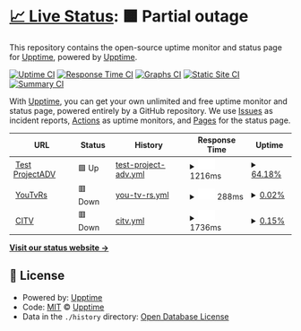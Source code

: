 # [📈 Live Status](https://demo.upptime.js.org): <!--live status--> **🟧 Partial outage**

This repository contains the open-source uptime monitor and status page for [Upptime](https://upptime.js.org), powered by [Upptime](https://github.com/upptime/upptime).

[![Uptime CI](https://github.com/upptime/upptime/workflows/Uptime%20CI/badge.svg)](https://github.com/upptime/upptime/actions?query=workflow%3A%22Uptime+CI%22)
[![Response Time CI](https://github.com/upptime/upptime/workflows/Response%20Time%20CI/badge.svg)](https://github.com/upptime/upptime/actions?query=workflow%3A%22Response+Time+CI%22)
[![Graphs CI](https://github.com/upptime/upptime/workflows/Graphs%20CI/badge.svg)](https://github.com/upptime/upptime/actions?query=workflow%3A%22Graphs+CI%22)
[![Static Site CI](https://github.com/upptime/upptime/workflows/Static%20Site%20CI/badge.svg)](https://github.com/upptime/upptime/actions?query=workflow%3A%22Static+Site+CI%22)
[![Summary CI](https://github.com/upptime/upptime/workflows/Summary%20CI/badge.svg)](https://github.com/upptime/upptime/actions?query=workflow%3A%22Summary+CI%22)

With [Upptime](https://upptime.js.org), you can get your own unlimited and free uptime monitor and status page, powered entirely by a GitHub repository. We use [Issues](https://github.com/upptime/upptime/issues) as incident reports, [Actions](https://github.com/upptime/upptime/actions) as uptime monitors, and [Pages](https://demo.upptime.js.org) for the status page.

<!--start: status pages-->
<!-- This summary is generated by Upptime (https://github.com/upptime/upptime) -->
<!-- Do not edit this manually, your changes will be overwritten -->
<!-- prettier-ignore -->
| URL | Status | History | Response Time | Uptime |
| --- | ------ | ------- | ------------- | ------ |
| <img alt="" src="https://icons.duckduckgo.com/ip3/test.adspro.it.ico" height="13"> [Test ProjectADV](https://test.adspro.it) | 🟩 Up | [test-project-adv.yml](https://github.com/PrjAdv/UpTime/commits/HEAD/history/test-project-adv.yml) | <details><summary><img alt="Response time graph" src="./graphs/test-project-adv/response-time-week.png" height="20"> 1216ms</summary><br><a href="https://upptime.github.io/upptime/history/test-project-adv"><img alt="Response time 1216" src="https://img.shields.io/endpoint?url=https%3A%2F%2Fraw.githubusercontent.com%2FPrjAdv%2FUpTime%2FHEAD%2Fapi%2Ftest-project-adv%2Fresponse-time.json"></a><br><a href="https://upptime.github.io/upptime/history/test-project-adv"><img alt="24-hour response time 1216" src="https://img.shields.io/endpoint?url=https%3A%2F%2Fraw.githubusercontent.com%2FPrjAdv%2FUpTime%2FHEAD%2Fapi%2Ftest-project-adv%2Fresponse-time-day.json"></a><br><a href="https://upptime.github.io/upptime/history/test-project-adv"><img alt="7-day response time 1216" src="https://img.shields.io/endpoint?url=https%3A%2F%2Fraw.githubusercontent.com%2FPrjAdv%2FUpTime%2FHEAD%2Fapi%2Ftest-project-adv%2Fresponse-time-week.json"></a><br><a href="https://upptime.github.io/upptime/history/test-project-adv"><img alt="30-day response time 1216" src="https://img.shields.io/endpoint?url=https%3A%2F%2Fraw.githubusercontent.com%2FPrjAdv%2FUpTime%2FHEAD%2Fapi%2Ftest-project-adv%2Fresponse-time-month.json"></a><br><a href="https://upptime.github.io/upptime/history/test-project-adv"><img alt="1-year response time 1216" src="https://img.shields.io/endpoint?url=https%3A%2F%2Fraw.githubusercontent.com%2FPrjAdv%2FUpTime%2FHEAD%2Fapi%2Ftest-project-adv%2Fresponse-time-year.json"></a></details> | <details><summary><a href="https://upptime.github.io/upptime/history/test-project-adv">64.18%</a></summary><a href="https://upptime.github.io/upptime/history/test-project-adv"><img alt="All-time uptime 64.18%" src="https://img.shields.io/endpoint?url=https%3A%2F%2Fraw.githubusercontent.com%2FPrjAdv%2FUpTime%2FHEAD%2Fapi%2Ftest-project-adv%2Fuptime.json"></a><br><a href="https://upptime.github.io/upptime/history/test-project-adv"><img alt="24-hour uptime 64.18%" src="https://img.shields.io/endpoint?url=https%3A%2F%2Fraw.githubusercontent.com%2FPrjAdv%2FUpTime%2FHEAD%2Fapi%2Ftest-project-adv%2Fuptime-day.json"></a><br><a href="https://upptime.github.io/upptime/history/test-project-adv"><img alt="7-day uptime 64.18%" src="https://img.shields.io/endpoint?url=https%3A%2F%2Fraw.githubusercontent.com%2FPrjAdv%2FUpTime%2FHEAD%2Fapi%2Ftest-project-adv%2Fuptime-week.json"></a><br><a href="https://upptime.github.io/upptime/history/test-project-adv"><img alt="30-day uptime 64.18%" src="https://img.shields.io/endpoint?url=https%3A%2F%2Fraw.githubusercontent.com%2FPrjAdv%2FUpTime%2FHEAD%2Fapi%2Ftest-project-adv%2Fuptime-month.json"></a><br><a href="https://upptime.github.io/upptime/history/test-project-adv"><img alt="1-year uptime 64.18%" src="https://img.shields.io/endpoint?url=https%3A%2F%2Fraw.githubusercontent.com%2FPrjAdv%2FUpTime%2FHEAD%2Fapi%2Ftest-project-adv%2Fuptime-year.json"></a></details>
| <img alt="" src="https://icons.duckduckgo.com/ip3/youtvrs.it.ico" height="13"> [YouTvRs](https://youtvrs.it) | 🟥 Down | [you-tv-rs.yml](https://github.com/PrjAdv/UpTime/commits/HEAD/history/you-tv-rs.yml) | <details><summary><img alt="Response time graph" src="./graphs/you-tv-rs/response-time-week.png" height="20"> 288ms</summary><br><a href="https://upptime.github.io/upptime/history/you-tv-rs"><img alt="Response time 288" src="https://img.shields.io/endpoint?url=https%3A%2F%2Fraw.githubusercontent.com%2FPrjAdv%2FUpTime%2FHEAD%2Fapi%2Fyou-tv-rs%2Fresponse-time.json"></a><br><a href="https://upptime.github.io/upptime/history/you-tv-rs"><img alt="24-hour response time 288" src="https://img.shields.io/endpoint?url=https%3A%2F%2Fraw.githubusercontent.com%2FPrjAdv%2FUpTime%2FHEAD%2Fapi%2Fyou-tv-rs%2Fresponse-time-day.json"></a><br><a href="https://upptime.github.io/upptime/history/you-tv-rs"><img alt="7-day response time 288" src="https://img.shields.io/endpoint?url=https%3A%2F%2Fraw.githubusercontent.com%2FPrjAdv%2FUpTime%2FHEAD%2Fapi%2Fyou-tv-rs%2Fresponse-time-week.json"></a><br><a href="https://upptime.github.io/upptime/history/you-tv-rs"><img alt="30-day response time 288" src="https://img.shields.io/endpoint?url=https%3A%2F%2Fraw.githubusercontent.com%2FPrjAdv%2FUpTime%2FHEAD%2Fapi%2Fyou-tv-rs%2Fresponse-time-month.json"></a><br><a href="https://upptime.github.io/upptime/history/you-tv-rs"><img alt="1-year response time 288" src="https://img.shields.io/endpoint?url=https%3A%2F%2Fraw.githubusercontent.com%2FPrjAdv%2FUpTime%2FHEAD%2Fapi%2Fyou-tv-rs%2Fresponse-time-year.json"></a></details> | <details><summary><a href="https://upptime.github.io/upptime/history/you-tv-rs">0.02%</a></summary><a href="https://upptime.github.io/upptime/history/you-tv-rs"><img alt="All-time uptime 0.02%" src="https://img.shields.io/endpoint?url=https%3A%2F%2Fraw.githubusercontent.com%2FPrjAdv%2FUpTime%2FHEAD%2Fapi%2Fyou-tv-rs%2Fuptime.json"></a><br><a href="https://upptime.github.io/upptime/history/you-tv-rs"><img alt="24-hour uptime 0.02%" src="https://img.shields.io/endpoint?url=https%3A%2F%2Fraw.githubusercontent.com%2FPrjAdv%2FUpTime%2FHEAD%2Fapi%2Fyou-tv-rs%2Fuptime-day.json"></a><br><a href="https://upptime.github.io/upptime/history/you-tv-rs"><img alt="7-day uptime 0.02%" src="https://img.shields.io/endpoint?url=https%3A%2F%2Fraw.githubusercontent.com%2FPrjAdv%2FUpTime%2FHEAD%2Fapi%2Fyou-tv-rs%2Fuptime-week.json"></a><br><a href="https://upptime.github.io/upptime/history/you-tv-rs"><img alt="30-day uptime 0.02%" src="https://img.shields.io/endpoint?url=https%3A%2F%2Fraw.githubusercontent.com%2FPrjAdv%2FUpTime%2FHEAD%2Fapi%2Fyou-tv-rs%2Fuptime-month.json"></a><br><a href="https://upptime.github.io/upptime/history/you-tv-rs"><img alt="1-year uptime 0.02%" src="https://img.shields.io/endpoint?url=https%3A%2F%2Fraw.githubusercontent.com%2FPrjAdv%2FUpTime%2FHEAD%2Fapi%2Fyou-tv-rs%2Fuptime-year.json"></a></details>
| <img alt="" src="https://icons.duckduckgo.com/ip3/cercoiltuovolto.it.ico" height="13"> [CITV](https://cercoiltuovolto.it) | 🟥 Down | [citv.yml](https://github.com/PrjAdv/UpTime/commits/HEAD/history/citv.yml) | <details><summary><img alt="Response time graph" src="./graphs/citv/response-time-week.png" height="20"> 1736ms</summary><br><a href="https://upptime.github.io/upptime/history/citv"><img alt="Response time 1736" src="https://img.shields.io/endpoint?url=https%3A%2F%2Fraw.githubusercontent.com%2FPrjAdv%2FUpTime%2FHEAD%2Fapi%2Fcitv%2Fresponse-time.json"></a><br><a href="https://upptime.github.io/upptime/history/citv"><img alt="24-hour response time 1736" src="https://img.shields.io/endpoint?url=https%3A%2F%2Fraw.githubusercontent.com%2FPrjAdv%2FUpTime%2FHEAD%2Fapi%2Fcitv%2Fresponse-time-day.json"></a><br><a href="https://upptime.github.io/upptime/history/citv"><img alt="7-day response time 1736" src="https://img.shields.io/endpoint?url=https%3A%2F%2Fraw.githubusercontent.com%2FPrjAdv%2FUpTime%2FHEAD%2Fapi%2Fcitv%2Fresponse-time-week.json"></a><br><a href="https://upptime.github.io/upptime/history/citv"><img alt="30-day response time 1736" src="https://img.shields.io/endpoint?url=https%3A%2F%2Fraw.githubusercontent.com%2FPrjAdv%2FUpTime%2FHEAD%2Fapi%2Fcitv%2Fresponse-time-month.json"></a><br><a href="https://upptime.github.io/upptime/history/citv"><img alt="1-year response time 1736" src="https://img.shields.io/endpoint?url=https%3A%2F%2Fraw.githubusercontent.com%2FPrjAdv%2FUpTime%2FHEAD%2Fapi%2Fcitv%2Fresponse-time-year.json"></a></details> | <details><summary><a href="https://upptime.github.io/upptime/history/citv">0.15%</a></summary><a href="https://upptime.github.io/upptime/history/citv"><img alt="All-time uptime 0.15%" src="https://img.shields.io/endpoint?url=https%3A%2F%2Fraw.githubusercontent.com%2FPrjAdv%2FUpTime%2FHEAD%2Fapi%2Fcitv%2Fuptime.json"></a><br><a href="https://upptime.github.io/upptime/history/citv"><img alt="24-hour uptime 0.15%" src="https://img.shields.io/endpoint?url=https%3A%2F%2Fraw.githubusercontent.com%2FPrjAdv%2FUpTime%2FHEAD%2Fapi%2Fcitv%2Fuptime-day.json"></a><br><a href="https://upptime.github.io/upptime/history/citv"><img alt="7-day uptime 0.15%" src="https://img.shields.io/endpoint?url=https%3A%2F%2Fraw.githubusercontent.com%2FPrjAdv%2FUpTime%2FHEAD%2Fapi%2Fcitv%2Fuptime-week.json"></a><br><a href="https://upptime.github.io/upptime/history/citv"><img alt="30-day uptime 0.15%" src="https://img.shields.io/endpoint?url=https%3A%2F%2Fraw.githubusercontent.com%2FPrjAdv%2FUpTime%2FHEAD%2Fapi%2Fcitv%2Fuptime-month.json"></a><br><a href="https://upptime.github.io/upptime/history/citv"><img alt="1-year uptime 0.15%" src="https://img.shields.io/endpoint?url=https%3A%2F%2Fraw.githubusercontent.com%2FPrjAdv%2FUpTime%2FHEAD%2Fapi%2Fcitv%2Fuptime-year.json"></a></details>

<!--end: status pages-->

[**Visit our status website →**](https://demo.upptime.js.org)

## 📄 License

- Powered by: [Upptime](https://github.com/upptime/upptime)
- Code: [MIT](./LICENSE) © [Upptime](https://upptime.js.org)
- Data in the `./history` directory: [Open Database License](https://opendatacommons.org/licenses/odbl/1-0/)
